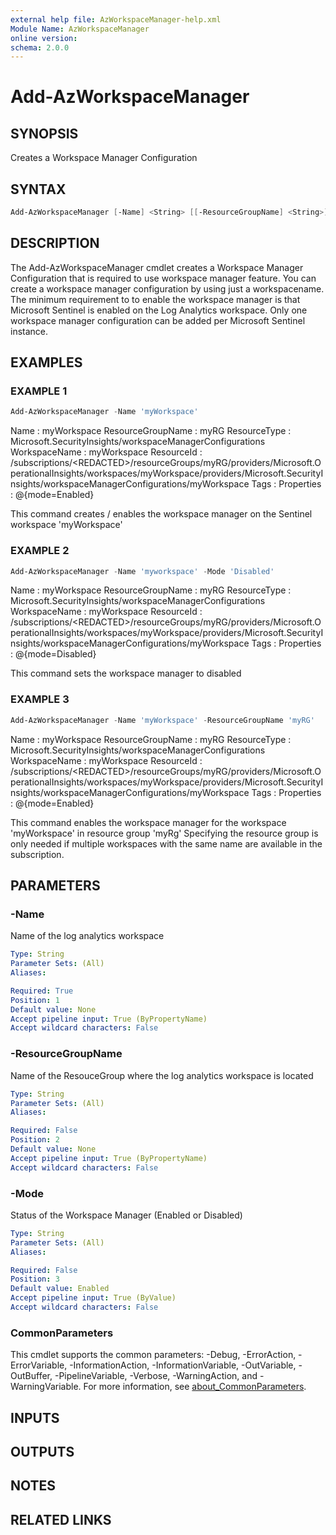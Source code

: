 ```yaml
---
external help file: AzWorkspaceManager-help.xml
Module Name: AzWorkspaceManager
online version:
schema: 2.0.0
---
```


# Add-AzWorkspaceManager

## SYNOPSIS
Creates a Workspace Manager Configuration

## SYNTAX

```powershell
Add-AzWorkspaceManager [-Name] <String> [[-ResourceGroupName] <String>] [[-Mode] <String>] [<CommonParameters>]
```

## DESCRIPTION
The Add-AzWorkspaceManager cmdlet creates a Workspace Manager Configuration that is required to use workspace manager feature.
You can create a workspace manager configuration by using just a workspacename.
The minimum requirement to to enable the
workspace manager is that Microsoft Sentinel is enabled on the Log Analytics workspace.
Only one workspace manager configuration can be added per Microsoft Sentinel instance.

## EXAMPLES

### EXAMPLE 1
```powershell
Add-AzWorkspaceManager -Name 'myWorkspace'
```

Name              : myWorkspace
ResourceGroupName : myRG
ResourceType      : Microsoft.SecurityInsights/workspaceManagerConfigurations
WorkspaceName     : myWorkspace
ResourceId        : /subscriptions/\<REDACTED\>/resourceGroups/myRG/providers/Microsoft.OperationalInsights/workspaces/myWorkspace/providers/Microsoft.SecurityInsights/workspaceManagerConfigurations/myWorkspace
Tags              :
Properties        : @{mode=Enabled}

This command creates / enables the workspace manager on the Sentinel workspace 'myWorkspace'

### EXAMPLE 2
```powershell
Add-AzWorkspaceManager -Name 'myworkspace' -Mode 'Disabled'
```

Name              : myWorkspace
ResourceGroupName : myRG
ResourceType      : Microsoft.SecurityInsights/workspaceManagerConfigurations
WorkspaceName     : myWorkspace
ResourceId        : /subscriptions/\<REDACTED\>/resourceGroups/myRG/providers/Microsoft.OperationalInsights/workspaces/myWorkspace/providers/Microsoft.SecurityInsights/workspaceManagerConfigurations/myWorkspace
Tags              :
Properties        : @{mode=Disabled}

This command sets the workspace manager to disabled

### EXAMPLE 3
```powershell
Add-AzWorkspaceManager -Name 'myWorkspace' -ResourceGroupName 'myRG'
```

Name              : myWorkspace
ResourceGroupName : myRG
ResourceType      : Microsoft.SecurityInsights/workspaceManagerConfigurations
WorkspaceName     : myWorkspace
ResourceId        : /subscriptions/\<REDACTED\>/resourceGroups/myRG/providers/Microsoft.OperationalInsights/workspaces/myWorkspace/providers/Microsoft.SecurityInsights/workspaceManagerConfigurations/myWorkspace
Tags              :
Properties        : @{mode=Enabled}

This command enables the workspace manager for the workspace 'myWorkspace' in resource group 'myRg'
Specifying the resource group is only needed if multiple workspaces with the same name are available in the subscription.

## PARAMETERS

### -Name
Name of the log analytics workspace

```yaml
Type: String
Parameter Sets: (All)
Aliases:

Required: True
Position: 1
Default value: None
Accept pipeline input: True (ByPropertyName)
Accept wildcard characters: False
```

### -ResourceGroupName
Name of the ResouceGroup where the log analytics workspace is located

```yaml
Type: String
Parameter Sets: (All)
Aliases:

Required: False
Position: 2
Default value: None
Accept pipeline input: True (ByPropertyName)
Accept wildcard characters: False
```

### -Mode
Status of the Workspace Manager (Enabled or Disabled)

```yaml
Type: String
Parameter Sets: (All)
Aliases:

Required: False
Position: 3
Default value: Enabled
Accept pipeline input: True (ByValue)
Accept wildcard characters: False
```

### CommonParameters
This cmdlet supports the common parameters: -Debug, -ErrorAction, -ErrorVariable, -InformationAction, -InformationVariable, -OutVariable, -OutBuffer, -PipelineVariable, -Verbose, -WarningAction, and -WarningVariable. For more information, see [about_CommonParameters](http://go.microsoft.com/fwlink/?LinkID=113216).

## INPUTS

## OUTPUTS

## NOTES

## RELATED LINKS
